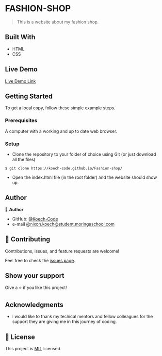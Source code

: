 

# FASHION-SHOP

> This is a website about my fashion shop.


## Built With

- HTML
- CSS
 

## Live Demo

[Live Demo Link](https://koech-code.github.io/Fashion-shop/)


## Getting Started

To get a local copy, follow these simple example steps.

### Prerequisites

A computer with a working and up to date web browser.

### Setup

- Clone the repository to your folder of choice using Git (or just download all the files)
```
$ git clone https://koech-code.github.io/Fashion-shop/

```
- Open the index.html file (in the root folder) and the website should show up.

## Author

👤 **Author**

- GitHub: [@Koech-Code](https://koech-code.github.io/Fashion-shop/)
- e-mail [@nixon.koech@student.moringaschool.com](https://koech-code.github.io/Fashion-shop/)





## 🤝 Contributing

Contributions, issues, and feature requests are welcome!

Feel free to check the [issues page](https://github.com/Koech-code/Restaurants-landing_page.git).

## Show your support

Give a ⭐️ if you like this project!
## Acknowledgments

- I would like to thank my techical mentors and fellow colleagues for the support they are giving me in this journey of coding.

## 📝 License

This project is [MIT](LICENCE) licensed.
